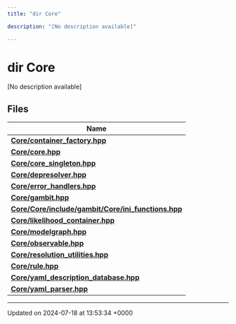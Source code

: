 ```yaml
---
title: "dir Core"

description: "[No description available]"

---
```


# dir Core

[No description available]

## Files

| Name           |
| -------------- |
| **[Core/container_factory.hpp](/documentation/code/files/container__factory_8hpp/#file-core-container-factory-hpp)**  |
| **[Core/core.hpp](/documentation/code/files/core_8hpp/#file-core-core-hpp)**  |
| **[Core/core_singleton.hpp](/documentation/code/files/core__singleton_8hpp/#file-core-core-singleton-hpp)**  |
| **[Core/depresolver.hpp](/documentation/code/files/depresolver_8hpp/#file-core-depresolver-hpp)**  |
| **[Core/error_handlers.hpp](/documentation/code/files/error__handlers_8hpp/#file-core-error-handlers-hpp)**  |
| **[Core/gambit.hpp](/documentation/code/files/gambit_8hpp/#file-core-gambit-hpp)**  |
| **[Core/Core/include/gambit/Core/ini_functions.hpp](/documentation/code/files/core_2include_2gambit_2core_2ini__functions_8hpp/#file-core-core-include-gambit-core-ini-functions-hpp)**  |
| **[Core/likelihood_container.hpp](/documentation/code/files/likelihood__container_8hpp/#file-core-likelihood-container-hpp)**  |
| **[Core/modelgraph.hpp](/documentation/code/files/modelgraph_8hpp/#file-core-modelgraph-hpp)**  |
| **[Core/observable.hpp](/documentation/code/files/observable_8hpp/#file-core-observable-hpp)**  |
| **[Core/resolution_utilities.hpp](/documentation/code/files/resolution__utilities_8hpp/#file-core-resolution-utilities-hpp)**  |
| **[Core/rule.hpp](/documentation/code/files/rule_8hpp/#file-core-rule-hpp)**  |
| **[Core/yaml_description_database.hpp](/documentation/code/files/yaml__description__database_8hpp/#file-core-yaml-description-database-hpp)**  |
| **[Core/yaml_parser.hpp](/documentation/code/files/yaml__parser_8hpp/#file-core-yaml-parser-hpp)**  |






-------------------------------

Updated on 2024-07-18 at 13:53:34 +0000
